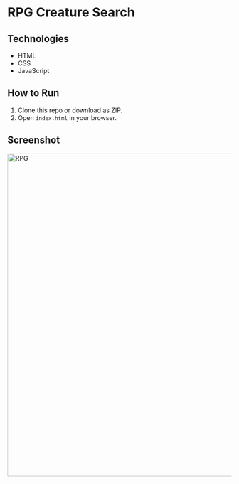 # RPG Creature Search

## Technologies
- HTML
- CSS
- JavaScript

## How to Run
1. Clone this repo or download as ZIP.
2. Open `index.html` in your browser.

## Screenshot
<img width="876" height="727" alt="RPG" src="https://github.com/user-attachments/assets/7b551f2e-62b4-4299-a4fd-a533fd5eae40" />
